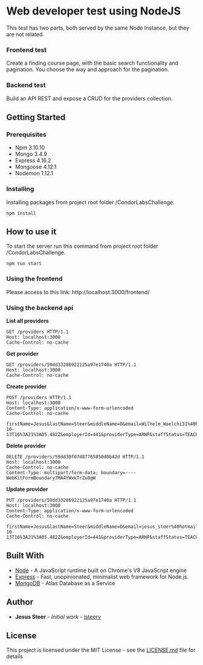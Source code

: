 # Web developer test using NodeJS

This test has two parts, both served by the same Node Instance, but they are not related. 

### Frontend test

Create a finding course page, with the basic search functionality and pagination. You choose the way and approach for the pagination.

### Backend test

Build an API REST and expose a CRUD for the providers collection.

## Getting Started

### Prerequisites

* Npm 3.10.10
* Mongo 3.4.9
* Express 4.16.2
* Mongoose 4.12.1
* Nodemon 1.12.1

### Installing

Installing packages from project root folder /CondorLabsChallenge.

```
npm install
```

## How to use it

To start the server run this command from project root folder /CondorLabsChallenge.

```
npm run start
```

### Using the frontend

Please access to this link: http://localhost:3000/frontend/

### Using the backend api

**List all providers**
```
GET /providers HTTP/1.1
Host: localhost:3000
Cache-Control: no-cache
```

**Get provider**
```
GET /providers/59dd33286922125a97e1740a HTTP/1.1
Host: localhost:3000
Cache-Control: no-cache
```

**Create provider**
```
POST /providers HTTP/1.1
Host: localhost:3000
Content-Type: application/x-www-form-urlencoded
Cache-Control: no-cache

firstName=Jesus&lastName=Steer&middleName=D&email=Wilhelm_Waelchi31%40hotmail.com&specialty=59dce30ec776d42ce52f6168&projectedStartDate=2016-10-13T16%3A21%3A05.482Z&employerId=441&providerType=ARNP&staffStatus=TEACHING&assignedTo=55453&status=APPROVED&createdBy=6159
```

**Delete provider**
```
DELETE /providers/59dd30f07d87765850d0b42d HTTP/1.1
Host: localhost:3000
Cache-Control: no-cache
Content-Type: multipart/form-data; boundary=----WebKitFormBoundary7MA4YWxkTrZu0gW
```

**Update provider**
```
PUT /providers/59dd33286922125a97e1740a HTTP/1.1
Host: localhost:3000
Content-Type: application/x-www-form-urlencoded
Cache-Control: no-cache

firstName=Jesus&lastName=Steer&middleName=D&email=jesus_steer%40hotmail.com&specialty=59dce30ec776d42ce52f6168&projectedStartDate=2016-10-13T16%3A21%3A05.482Z&employerId=441&providerType=ARNP&staffStatus=TEACHING&assignedTo=55453&status=APPROVED&createdBy=6159
```

## Built With

* [Node](https://nodejs.org/) - A JavaScript runtime built on Chrome's V8 JavaScript engine
* [Express](http://expressjs.com/) - Fast, unopinionated, minimalist web framework for Node.js.
* [MongoDB](https://www.mongodb.com/) - Atlas Database as a Service

## Author

* **Jesus Steer** - *Initial work* - [jsteerv](https://github.com/jsteerv)

## License

This project is licensed under the MIT License - see the [LICENSE.md](LICENSE.md) file for details

